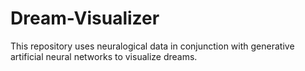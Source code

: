 # Dream-Visualizer
This repository uses neuralogical data in conjunction with generative artificial neural networks to visualize dreams.
